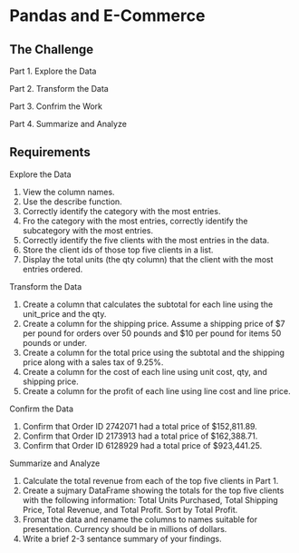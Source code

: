 # Pandas and E-Commerce

## The Challenge
Part 1. Explore the Data

Part 2. Transform the Data

Part 3. Confrim the Work

Part 4. Summarize and Analyze

## Requirements
Explore the Data
1. View the column names.
2. Use the describe function.
3. Correctly identify the category with the most entries.
4. Fro the category with the most entries, correctly identify the subcategory with the most entries.
5. Correctly identify the five clients with the most entries in the data.
6. Store the client ids of those top five clients in a list.
7. Display the total units (the qty column) that the client with the most entries ordered. 

Transform the Data
1. Create a column that calculates the subtotal for each line using the unit_price and the qty.
2. Create a column for the shipping price. Assume a shipping price of $7 per pound for orders over 50 pounds and $10 per pound for items 50 pounds or under.
3. Create a column for the total price using the subtotal and the shipping price along with a sales tax of 9.25%.
4. Create a column for the cost of each line using unit cost, qty, and shipping price.
5. Create a column for the profit of each line using line cost and line price.

Confirm the Data
1. Confirm that Order ID 2742071 had a total price of $152,811.89.
2. Confirm that Order ID 2173913 had a total price of $162,388.71.
3. Confirm that Order ID 6128929 had a total price of $923,441.25.

Summarize and Analyze
1. Calculate the total revenue from each of the top five clients in Part 1.
2. Create a sujmary DataFrame showing the totals for the top five clients with the following information: Total Units Purchased, Total Shipping Price, Total Revenue, and Total Profit. Sort by Total Profit.
3. Fromat the data and rename the columns to names suitable for presentation. Currency should be in millions of dollars.
4. Write a brief 2-3 sentance summary of your findings.